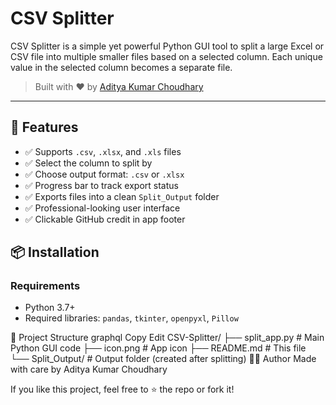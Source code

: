 # CSV Splitter

CSV Splitter is a simple yet powerful Python GUI tool to split a large Excel or CSV file into multiple smaller files based on a selected column. Each unique value in the selected column becomes a separate file.

> Built with ❤️ by [Aditya Kumar Choudhary](https://github.com/adi0905)

---

## 🚀 Features

- ✅ Supports `.csv`, `.xlsx`, and `.xls` files
- ✅ Select the column to split by
- ✅ Choose output format: `.csv` or `.xlsx`
- ✅ Progress bar to track export status
- ✅ Exports files into a clean `Split_Output` folder
- ✅ Professional-looking user interface
- ✅ Clickable GitHub credit in app footer

## 📦 Installation

### Requirements

- Python 3.7+
- Required libraries: `pandas`, `tkinter`, `openpyxl`, `Pillow`

📁 Project Structure
graphql
Copy
Edit
CSV-Splitter/
├── split_app.py         # Main Python GUI code
├── icon.png             # App icon
├── README.md            # This file
└── Split_Output/        # Output folder (created after splitting)
🙋‍♂️ Author
Made with care by Aditya Kumar Choudhary

If you like this project, feel free to ⭐️ the repo or fork it!
